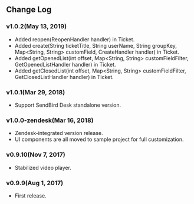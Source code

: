 ## Change Log

### v1.0.2(May 13, 2019)
* Added reopen(ReopenHandler handler) in Ticket.
* Added create(String ticketTitle, String userName, String groupKey, Map<String, String> customField, CreateHandler handler) in Ticket.
* Added getOpenedList(int offset, Map<String, String> customFieldFilter, GetOpenedListHandler handler) in Ticket.
* Added getClosedList(int offset, Map<String, String> customFieldFilter, GetClosedListHandler handler) in Ticket.

### v1.0.1(Mar 29, 2018)
* Support SendBird Desk standalone version.

### v1.0.0-zendesk(Mar 16, 2018)
* Zendesk-integrated version release.
* UI components are all moved to sample project for full customization.

### v0.9.10(Nov 7, 2017)
* Stabilized video player.

### v0.9.9(Aug 1, 2017)
* First release.
